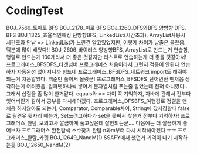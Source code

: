 # CodingTest
BOJ_7569_토마토 BFS
BOJ_2178_미로 BFS
BOJ_1260_DFS와BFS 양방향 DFS, BFS
BOJ_1325_효율적인해킹 단방향BFS, LinkedList(시간초과), ArrayList사용시 시간초과 안남 => LinkedList가 느린건 알고있었지만, 이렇게 차이가 날줄은 몰랐음. 덕분에 많이 배웠다!!
BOJ_2606_바이러스 양방향BFS, ArrayList로 만드는거 연습함, 행렬로 만드는게 100개라서 더 좋은 것같지만 리스트로 연습하는게 더 좋을 것같아서!
프로그래머스_BFSDFS_타겟넘버 프로그래머스 처음이라서 그런지 적응이 안된다 연습하자 자동완성 없어지니까 힘드네
프로그래머스_BFSDFS_네트워크 import도 해줘야되는거 처음알았다. 백준만 풀어서 몰랐군!
프로그래머스_BFSDFS_단어변환 맨처음 생각하는게 어려웠음. 알파벳하나씩 넣어서 문자열처럼 푸는줄 알았는데 전혀 아니였다.. 그래서 삽질을 좀 많이 한거같다. equals와 == 차이 꼭 기억하자, 자바에 관해서 전부다 잊어버린거 같아서 공부를 다시해야겠다. 
프로그래머스_DFSBFS_여행경로 정렬을 맨처음 하지않아도 되는거, Comparator, Comparable차이, String에 값저장할때 false로 될경우 뒷자리 빼는거, Set쓰려고하다가 set을 못써서 찾은거 전부다 기억하자! 
프로그래머스_완탐_모의고사 깔끔하게 풀고싶은데 잘안되는군.... 다음에는 더 깔끔하게 풀어보자 
프로그래머스 완전탐색 소수찾기 완탐 n과m부터 다시 시작해야겠다 ㅜㅜ 
프로그래머스_완탐_카펫 
BOJ_12649_NandM(1) SSAFY에서 했던거 기억이 나기 시작하는듯 
BOJ_12650_NandM(2)